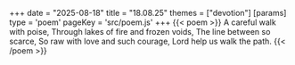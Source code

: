 +++
date = "2025-08-18"
title = "18.08.25"
themes = ["devotion"]
[params]
  type = 'poem'
  pageKey = 'src/poem.js'
+++
{{< poem >}}
A careful walk with poise,
Through lakes of fire and frozen voids,
The line between so scarce,
So raw with love and such courage,
Lord help us walk the path.
{{< /poem >}}